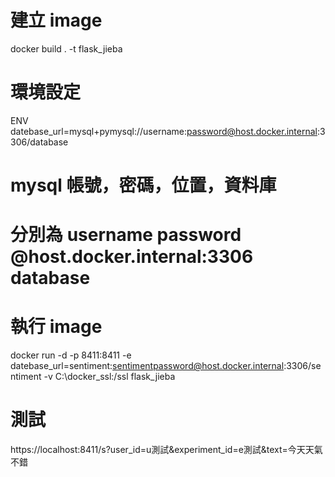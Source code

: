 # 建立 image
docker build . -t flask_jieba

# 環境設定
ENV datebase_url=mysql+pymysql://username:password@host.docker.internal:3306/database

# mysql 帳號，密碼，位置，資料庫
# 分別為 username password @host.docker.internal:3306 database

# 執行 image

docker run -d -p 8411:8411 -e datebase_url=sentiment:sentimentpassword@host.docker.internal:3306/sentiment -v C:\docker_ssl:/ssl flask_jieba

# 測試
https://localhost:8411/s?user_id=u測試&experiment_id=e測試&text=今天天氣不錯


